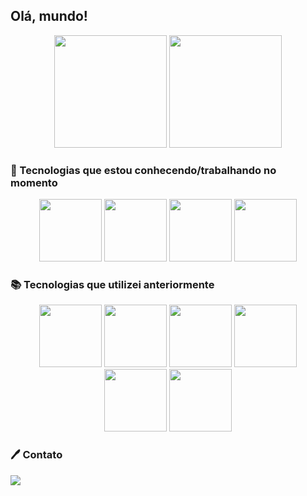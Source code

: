 ## Olá, mundo!  
<div align="center">
  <img height="180em" src="https://github-readme-stats.vercel.app/api/top-langs/?username=Maciel47&layout=compact&theme=discord_old_blurple"/>
  <img height="180em" src="https://github-readme-stats.vercel.app/api?username=Maciel47&theme=discord_old_blurple&show_icons=true"/>
</div>

### 📖 Tecnologias que estou conhecendo/trabalhando no momento
<div align="center">
  <img src="https://cdn.jsdelivr.net/gh/devicons/devicon@latest/icons/flutter/flutter-original.svg" width="100" height="100"/>
  <img src="https://cdn.jsdelivr.net/gh/devicons/devicon@latest/icons/laravel/laravel-original.svg" width="100" height="100"/>
   <img src="https://cdn.jsdelivr.net/gh/devicons/devicon@latest/icons/csharp/csharp-plain.svg" width="100" height="100"/>
  <img src="https://cdn.jsdelivr.net/gh/devicons/devicon@latest/icons/postgresql/postgresql-plain.svg" width="100" height="100"/>
</div>


### 📚 Tecnologias que utilizei anteriormente
<div align="center">
  <img src="https://cdn.jsdelivr.net/gh/devicons/devicon/icons/react/react-original-wordmark.svg" width="100" height="100"/>
  <img src="https://cdn.jsdelivr.net/gh/devicons/devicon/icons/html5/html5-plain-wordmark.svg" width="100" height="100"/>
  <img src="https://cdn.jsdelivr.net/gh/devicons/devicon/icons/css3/css3-plain-wordmark.svg" width="100" height="100"/>
  <img src="https://cdn.jsdelivr.net/gh/devicons/devicon/icons/javascript/javascript-plain.svg" width="100" height="100"/>
  <img src="https://cdn.jsdelivr.net/gh/devicons/devicon/icons/java/java-original-wordmark.svg" width="100" height="100"/>
  <img src="https://cdn.jsdelivr.net/gh/devicons/devicon/icons/mysql/mysql-original-wordmark.svg" width="100" height="100"/>
</div>

### 🖊 Contato
<div>
  <a href="https://www.linkedin.com/in/mmacielar/" target="_blank"><img src="https://img.shields.io/badge/-LinkedIn-%230077B5?style=for-the-badge&logo=linkedin&logoColor=white" target="_blank"></a>   
</div>
